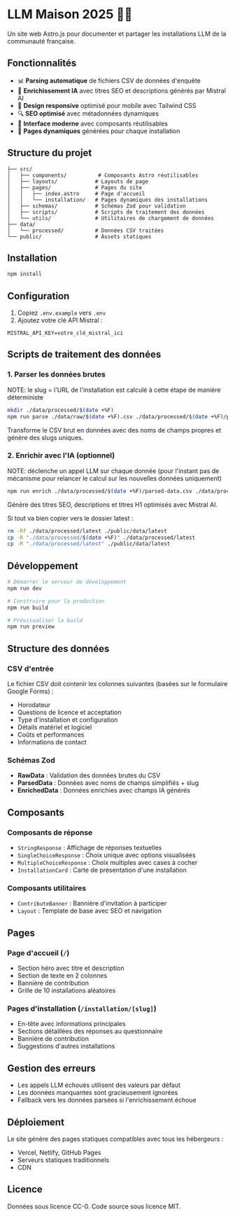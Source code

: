 # LLM Maison 2025 🤖🏡

Un site web Astro.js pour documenter et partager les installations LLM de la communauté française.

## Fonctionnalités

- 📊 **Parsing automatique** de fichiers CSV de données d'enquête
- 🤖 **Enrichissement IA** avec titres SEO et descriptions générés par Mistral AI  
- 📱 **Design responsive** optimisé pour mobile avec Tailwind CSS
- 🔍 **SEO optimisé** avec métadonnées dynamiques
- 🎨 **Interface moderne** avec composants réutilisables
- 📁 **Pages dynamiques** générées pour chaque installation

## Structure du projet

```
├── src/
│   ├── components/          # Composants Astro réutilisables
│   ├── layouts/            # Layouts de page
│   ├── pages/              # Pages du site
│   │   ├── index.astro     # Page d'accueil
│   │   └── installation/   # Pages dynamiques des installations
│   ├── schemas/            # Schémas Zod pour validation
│   ├── scripts/            # Scripts de traitement des données
│   └── utils/              # Utilitaires de chargement de données
├── data/
│   └── processed/          # Données CSV traitées
└── public/                 # Assets statiques
```

## Installation

```bash
npm install
```

## Configuration

1. Copiez `.env.example` vers `.env`
2. Ajoutez votre clé API Mistral :
```env
MISTRAL_API_KEY=votre_clé_mistral_ici
```

## Scripts de traitement des données

### 1. Parser les données brutes

NOTE: le slug = l'URL de l'installation est calculé à cette étape de manière déterministe

```bash
mkdir ./data/processed/$(date +%F)
npm run parse ./data/raw/$(date +%F).csv ./data/processed/$(date +%F)/parsed-data.csv
```
Transforme le CSV brut en données avec des noms de champs propres et génère des slugs uniques.

### 2. Enrichir avec l'IA (optionnel)

NOTE: déclenche un appel LLM sur chaque donnée (pour l'instant pas de mécanisme pour relancer le calcul sur les nouvelles données uniquement)

```bash
npm run enrich ./data/processed/$(date +%F)/parsed-data.csv ./data/processed/$(date +%F)/enriched-data.csv
```
Génère des titres SEO, descriptions et titres H1 optimisés avec Mistral AI.

Si tout va bien copier vers le dossier latest : 

```sh
rm -Rf ./data/processed/latest ./public/data/latest
cp -R "./data/processed/$(date +%F)" ./data/processed/latest
cp -R "./data/processed/latest" ./public/data/latest
```

## Développement

```bash
# Démarrer le serveur de développement
npm run dev

# Construire pour la production
npm run build

# Prévisualiser la build
npm run preview
```

## Structure des données

### CSV d'entrée
Le fichier CSV doit contenir les colonnes suivantes (basées sur le formulaire Google Forms) :
- Horodateur
- Questions de licence et acceptation
- Type d'installation et configuration
- Détails matériel et logiciel
- Coûts et performances
- Informations de contact

### Schémas Zod

- **RawData** : Validation des données brutes du CSV
- **ParsedData** : Données avec noms de champs simplifiés + slug
- **EnrichedData** : Données enrichies avec champs IA générés

## Composants

### Composants de réponse
- `StringResponse` : Affichage de réponses textuelles
- `SingleChoiceResponse` : Choix unique avec options visualisées  
- `MultipleChoiceResponse` : Choix multiples avec cases à cocher
- `InstallationCard` : Carte de présentation d'une installation

### Composants utilitaires
- `ContributeBanner` : Bannière d'invitation à participer
- `Layout` : Template de base avec SEO et navigation

## Pages

### Page d'accueil (`/`)
- Section héro avec titre et description
- Section de texte en 2 colonnes
- Bannière de contribution
- Grille de 10 installations aléatoires

### Pages d'installation (`/installation/[slug]`)
- En-tête avec informations principales
- Sections détaillées des réponses au questionnaire
- Bannière de contribution
- Suggestions d'autres installations

## Gestion des erreurs

- Les appels LLM échoués utilisent des valeurs par défaut
- Les données manquantes sont gracieusement ignorées
- Fallback vers les données parsées si l'enrichissement échoue

## Déploiement

Le site génère des pages statiques compatibles avec tous les hébergeurs :
- Vercel, Netlify, GitHub Pages
- Serveurs statiques traditionnels
- CDN

## Licence

Données sous licence CC-0. Code source sous licence MIT.